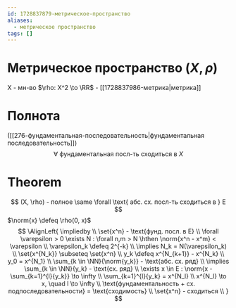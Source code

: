 ```yaml
---
id: 1728837879-метрическое-пространство
aliases:
  - метрическое пространство
tags: []
---
```


# Метрическое пространство $(X, \rho)$
X - мн-во
$\rho: X^2 \to \RR$ - [[1728837986-метрика|метрика]]

# Полнота
([[276-фундаментальная-последовательность|фундаментальная последовательность]])
$$
\forall \text{ фундаментальная посл-ть сходиться в } X
$$
# Theorem
$$
(X, \rho) - полное \same \forall \text{ абс. сх. посл-ть сходиться в } E
$$
$\norm{x} \defeq \rho(0, x)$
$$
\AlignLeft{
\impliedby \\
\set{x^n} - \text{фунд. посл. в E} \\
\forall \varepsilon > 0 \exists N : \forall n,m > N \hthen
\norm{x^n - x^m} < \varepsilon \\
\varepsilon_k \defeq 2^{-k} \\
\implies N_k = N(\varepsilon_k) \\
\set{x^{N_k}} \subseteq \set{x^n} \\
y_k \defeq x^{N_{k+1}} - x^{N_k} \\
y_0 = x^{N_1} \\
\sum_{k \in \NN}{\norm{y_k}} - \text{абс. сх. ряд} \\
\implies \sum_{k \in \NN}{y_k} - \text{сх. ряд} \\
\exists x \in E : 
\norm{x - \sum_{k=1}^{l}{y_k}} \to \infty \\
\sum_{k=1}^{l}{y_k} = x^{N_l} \\
x^{N_l} \to x, \quad l \to \infty \\
\text{фундаментальность + сх. подпоследовательности} = \text{сходимость} \\
\set{x^n} - сходиться \\
}
$$
